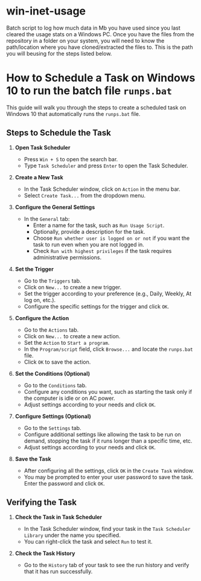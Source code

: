 # win-inet-usage
Batch script to log how much data in Mb you have used since you last cleared the usage stats on a Windows PC.
Once you have the files from the repository in a folder on your system, you will need to know the path/location where you have cloned/extracted the files to.
This is the path you will beusing for the steps listed below.

# How to Schedule a Task on Windows 10 to run the batch file `runps.bat`

This guide will walk you through the steps to create a scheduled task on Windows 10 that automatically runs the `runps.bat` file.

## Steps to Schedule the Task

1. **Open Task Scheduler**
   - Press `Win + S` to open the search bar.
   - Type `Task Scheduler` and press `Enter` to open the Task Scheduler.

2. **Create a New Task**
   - In the Task Scheduler window, click on `Action` in the menu bar.
   - Select `Create Task...` from the dropdown menu.

3. **Configure the General Settings**
   - In the `General` tab:
     - Enter a name for the task, such as `Run Usage Script`.
     - Optionally, provide a description for the task.
     - Choose `Run whether user is logged on or not` if you want the task to run even when you are not logged in.
     - Check `Run with highest privileges` if the task requires administrative permissions.

4. **Set the Trigger**
   - Go to the `Triggers` tab.
   - Click on `New...` to create a new trigger.
   - Set the trigger according to your preference (e.g., Daily, Weekly, At log on, etc.).
   - Configure the specific settings for the trigger and click `OK`.

5. **Configure the Action**
   - Go to the `Actions` tab.
   - Click on `New...` to create a new action.
   - Set the `Action` to `Start a program`.
   - In the `Program/script` field, click `Browse...` and locate the `runps.bat` file.
   - Click `OK` to save the action.

6. **Set the Conditions (Optional)**
   - Go to the `Conditions` tab.
   - Configure any conditions you want, such as starting the task only if the computer is idle or on AC power.
   - Adjust settings according to your needs and click `OK`.

7. **Configure Settings (Optional)**
   - Go to the `Settings` tab.
   - Configure additional settings like allowing the task to be run on demand, stopping the task if it runs longer than a specific time, etc.
   - Adjust settings according to your needs and click `OK`.

8. **Save the Task**
   - After configuring all the settings, click `OK` in the `Create Task` window.
   - You may be prompted to enter your user password to save the task. Enter the password and click `OK`.

## Verifying the Task

1. **Check the Task in Task Scheduler**
   - In the Task Scheduler window, find your task in the `Task Scheduler Library` under the name you specified.
   - You can right-click the task and select `Run` to test it.

2. **Check the Task History**
   - Go to the `History` tab of your task to see the run history and verify that it has run successfully.

